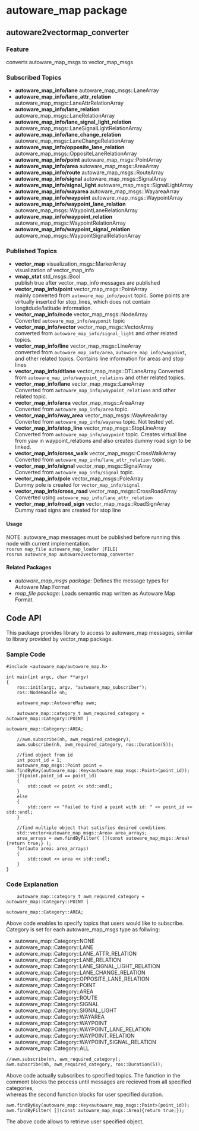 # autoware_map package

## autoware2vectormap_converter
### Feature
converts autoware_map_msgs to vector_map_msgs

### Subscribed Topics
+ **autoware_map_info/lane** autoware_map_msgs::LaneArray    
+ **autoware_map_info/lane_attr_relation** autoware_map_msgs::LaneAttrRelationArray   
+ **autoware_map_info/lane_relation** autoware_map_msgs::LaneRelationArray   
+ **autoware_map_info/lane_signal_light_relation** autoware_map_msgs::LaneSignalLightRelationArray  
+ **autoware_map_info/lane_change_relation** autoware_map_msgs::LaneChangeRelationArray  
+ **autoware_map_info/opposite_lane_relation** autoware_map_msgs::OppositeLaneRelationArray     
+ **autoware_map_info/point** autoware_map_msgs::PointArray    
+ **autoware_map_info/area** autoware_map_msgs::AreaArray   
+ **autoware_map_info/route** autoware_map_msgs::RouteArray   
+ **autoware_map_info/signal** autoware_map_msgs::SignalArray   
+ **autoware_map_info/signal_light** autoware_map_msgs::SignalLightArray   
+ **autoware_map_info/wayarea** autoware_map_msgs::WayareaArray    
+ **autoware_map_info/waypoint** autoware_map_msgs::WaypointArray    
+ **autoware_map_info/waypoint_lane_relation** autoware_map_msgs::WaypointLaneRelationArray   
+ **autoware_map_info/waypoint_relation** autoware_map_msgs::WaypointRelationArray   
+ **autoware_map_info/waypoint_signal_relation** autoware_map_msgs::WaypointSignalRelationArray

### Published Topics
+ **vector_map** visualization_msgs::MarkerArray  
visualization of vector_map_info
+ **vmap_stat** std_msgs::Bool   
publish true after vector_map_info messages are published
+ **vector_map_info/point** vector_map_msgs::PointArray  
mainly converted from `autoware_map_info/point` topic. Some points are virtually inserted for stop_lines, which does not contain longitdude/latitude information.
+ **vector_map_info/node** vector_map_msgs::NodeArray   
Converted `autoware_map_info/wayponit` topic
+ **vector_map_info/vector** vector_map_msgs::VectorArray   
converted from `autoware_map_info/signal_light` and other related topics.
+ **vector_map_info/line** vector_map_msgs::LineArray    
converted from `autoware_map_info/area`, `autoware_map_info/waypoint`, and other related topics. Contains line information for areas and stop lines
+ **vector_map_info/dtlane** vector_map_msgs::DTLaneArray
Converted from `autoware_map_info/waypoint_relations` and other related topics.   
+ **vector_map_info/lane** vector_map_msgs::LaneArray   
Converted from `autoware_map_info/waypoint_relations` and other related topic.   
+ **vector_map_info/area** vector_map_msgs::AreaArray   
Converted from `autoware_map_info/area` topic.
+ **vector_map_info/way_area** vector_map_msgs::WayAreaArray   
Converted from `autoware_map_info/wayarea` topic. Not tested yet.
+ **vector_map_info/stop_line** vector_map_msgs::StopLineArray   
Converted from `autoware_map_info/waypoint` topic. Creates virtual line from yaw in waypoint_relations and also creates dummy road sign to be linked.
+ **vector_map_info/cross_walk** vector_map_msgs::CrossWalkArray   
Converted from `autoware_map_info/lane_attr_relation` topic.
+ **vector_map_info/signal** vector_map_msgs::SignalArray   
Converted from `autoware_map_info/signal` topic.
+ **vector_map_info/pole** vector_map_msgs::PoleArray   
Dummy pole is created for `vector_map_info/signal`
+ **vector_map_info/cross_road** vector_map_msgs::CrossRoadArray   
Converted using `autoware_map_info/lane_attr_relation`
+ **vector_map_info/road_sign** vector_map_msgs::RoadSignArray   
Dummy road signs are created for stop line

#### Usage
NOTE: autoware_map messages must be published before running this node with current implementation.  
`rosrun map_file autoware_map_loader [FILE]`  
`rosrun autoware_map autoware2vectormap_converter`

#### Related Packages
+ *autoware_map_msgs package*: Defines the message types for Autoware Map Format
+ *map_file package*: Loads semantic map written as Autoware Map Format.


## Code API
This package provides library to access to autoware_map messages, similar to library provided by vector_map package.


### Sample Code
```
#include <autoware_map/autoware_map.h>

int main(int argc, char **argv)
{
    ros::init(argc, argv, "autwoare_map_subscriber");
    ros::NodeHandle nh;

    autoware_map::AutowareMap awm;

    autoware_map::category_t awm_required_category =  autoware_map::Category::POINT |
                                                      autoware_map::Category::AREA;

    //awm.subscribe(nh, awm_required_category);
    awm.subscribe(nh, awm_required_category, ros::Duration(5));

    //find object from id
    int point_id = 1;
    autoware_map_msgs::Point point = awm.findByKey(autoware_map::Key<autoware_map_msgs::Point>(point_id));
    if(point.point_id == point_id)
    {
        std::cout << point << std::endl;
    }
    else
    {
        std::cerr << "failed to find a point with id: " << point_id << std::endl;
    }

    //find multiple object that satisfies desired conditions
    std::vector<autoware_map_msgs::Area> area_arrays;
    area_arrays = awm.findByFilter( [](const autoware_map_msgs::Area){return true;} );
    for(auto area: area_arrays)
    {
        std::cout << area << std::endl;
    }
}
```
### Code Explanation
```
    autoware_map::category_t awm_required_category =  autoware_map::Category::POINT |
                                                      autoware_map::Category::AREA;
```
Above code enables to specify topics that users would like to subscribe.   
Category is set for each autoware_map_msgs type as follwing:
+ autoware_map::Category::NONE
+ autoware_map::Category::LANE
+ autoware_map::Category::LANE_ATTR_RELATION
+ autoware_map::Category::LANE_RELATION
+ autoware_map::Category::LANE_SIGNAL_LIGHT_RELATION
+ autoware_map::Category::LANE_CHANGE_RELATION
+ autoware_map::Category::OPPOSITE_LANE_RELATION
+ autoware_map::Category::POINT
+ autoware_map::Category::AREA
+ autoware_map::Category::ROUTE
+ autoware_map::Category::SIGNAL
+ autoware_map::Category::SIGNAL_LIGHT
+ autoware_map::Category::WAYAREA
+ autoware_map::Category::WAYPOINT
+ autoware_map::Category::WAYPOINT_LANE_RELATION
+ autoware_map::Category::WAYPOINT_RELATION
+ autoware_map::Category::WAYPOINT_SIGNAL_RELATION
+ autoware_map::Category::ALL

```
//awm.subscribe(nh, awm_required_category);
awm.subscribe(nh, awm_required_category, ros::Duration(5));
```
Above code actually subscribes to specified topics.
The function in the comment blocks the process until messages are recieved from all specified categories,  
whereas the second function blocks for user specified duration.

```
awm.findByKey(autoware_map::Key<autoware_map_msgs::Point>(point_id));
awm.findByFilter( [](const autoware_map_msgs::Area){return true;});
```
The above code allows to retrieve user specified object.
